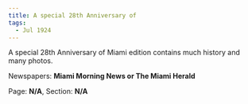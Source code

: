 ```yaml
---  
title: A special 28th Anniversary of  
tags:  
  - Jul 1924  
---  
```

  
A special 28th Anniversary of Miami edition contains much history and many photos.  
  
Newspapers: **Miami Morning News or The Miami Herald**  
  
Page: **N/A**, Section: **N/A** 
